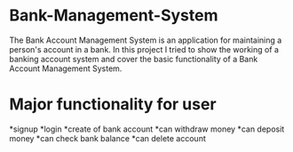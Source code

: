 # Bank-Management-System
The Bank Account Management System is an application for maintaining a person's account in a bank. In this project I tried to show the working of a banking account system and cover the basic functionality of a Bank Account Management System.
# Major functionality for user
*signup 
*login
*create of bank account
*can withdraw money
*can deposit money
*can check bank balance
*can delete account
